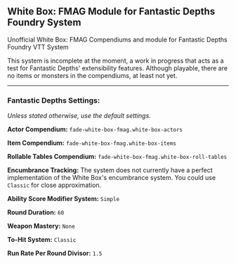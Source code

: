 ## White Box: FMAG Module for Fantastic Depths Foundry System
Unofficial White Box: FMAG Compendiums and module for Fantastic Depths Foundry VTT System

This system is incomplete at the moment, a work in progress that acts as a test for Fantastic Depths' extensibility features. Although playable, there are no items or monsters in the compendiums, at least not yet.

---

### Fantastic Depths Settings:
*Unless stated otherwise, use the default settings.*

**Actor Compendium:** ```fade-white-box-fmag.white-box-actors```

**Item Compendium:** ```fade-white-box-fmag.white-box-items```

**Rollable Tables Compendium:** ```fade-white-box-fmag.white-box-roll-tables```

**Encumbrance Tracking:** The system does not currently have a perfect implementation of the White Box's encumbrance system. You could use ```Classic``` for close approximation.

**Ability Score Modifier System:** ```Simple```

**Round Duration:** ```60```

**Weapon Mastery:** ```None```

**To-Hit System:** ```Classic```

**Run Rate Per Round Divisor:** ```1.5```
